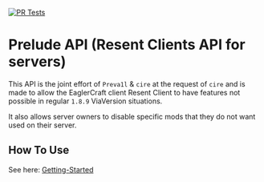 [![PR Tests](https://github.com/ProdPreva1l/ResentPrelude/actions/workflows/pr_tests.yml/badge.svg?branch=master&event=pull_request)](https://github.com/ProdPreva1l/ResentPrelude/actions/workflows/pr_tests.yml)

# Prelude API (Resent Clients API for servers)

This API is the joint effort of `Preva1l` & `cire` at the request of `cire`
and is made to allow the EaglerCraft client Resent Client to have features not possible in regular `1.8.9` ViaVersion situations.


It also allows server owners to disable specific mods that they do not want used on their server.

## How To Use
See here: [Getting-Started](docs/Getting-Started.md)
